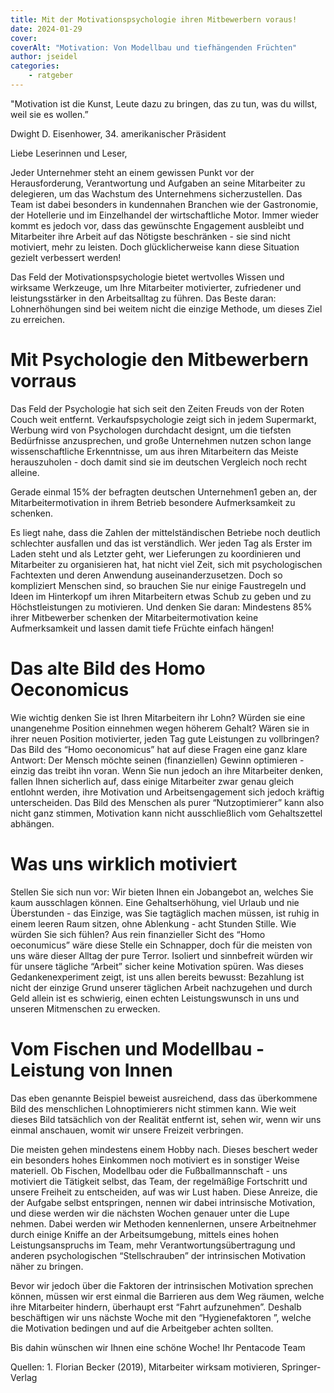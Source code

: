 ```yaml
---
title: Mit der Motivationspsychologie ihren Mitbewerbern voraus!
date: 2024-01-29
cover: 
coverAlt: "Motivation: Von Modellbau und tiefhängenden Früchten"
author: jseidel
categories:
    - ratgeber
---
```


"Motivation ist die Kunst, Leute dazu zu bringen, das zu tun,
was du willst, weil sie es wollen.”  

Dwight D. Eisenhower, 34. amerikanischer Präsident

Liebe Leserinnen und Leser,

Jeder Unternehmer steht an einem gewissen Punkt vor der Herausforderung, Verantwortung und Aufgaben an seine Mitarbeiter zu delegieren, um das Wachstum des Unternehmens sicherzustellen. Das Team ist dabei besonders in kundennahen Branchen wie der Gastronomie, der Hotellerie und im Einzelhandel der wirtschaftliche Motor. Immer wieder kommt es jedoch vor, dass das gewünschte Engagement ausbleibt und Mitarbeiter ihre Arbeit auf das Nötigste beschränken - sie sind nicht motiviert, mehr zu leisten. Doch glücklicherweise kann diese Situation gezielt verbessert werden!

Das Feld der Motivationspsychologie bietet wertvolles Wissen und wirksame Werkzeuge, um Ihre Mitarbeiter motivierter, zufriedener und leistungsstärker in den Arbeitsalltag zu führen. Das Beste daran: Lohnerhöhungen sind bei weitem nicht die einzige Methode, um dieses Ziel zu erreichen.

# Mit Psychologie den Mitbewerbern vorraus

Das Feld der Psychologie hat sich seit den Zeiten Freuds von der Roten Couch weit entfernt. Verkaufspsychologie zeigt sich in jedem Supermarkt, Werbung wird von Psychologen durchdacht designt, um die tiefsten Bedürfnisse anzusprechen, und große Unternehmen nutzen schon lange wissenschaftliche Erkenntnisse, um aus ihren Mitarbeitern das Meiste herauszuholen - doch damit sind sie im deutschen Vergleich noch recht alleine. 

Gerade einmal 15% der befragten deutschen Unternehmen1 geben an, der Mitarbeitermotivation in ihrem Betrieb besondere Aufmerksamkeit zu schenken. 

Es liegt nahe, dass die Zahlen der mittelständischen Betriebe noch deutlich schlechter ausfallen und das ist verständlich. Wer jeden Tag als Erster im Laden steht und als Letzter geht, wer Lieferungen zu koordinieren und Mitarbeiter zu organisieren hat, hat nicht viel Zeit, sich mit psychologischen Fachtexten und deren Anwendung auseinanderzusetzen. Doch so kompliziert Menschen sind, so brauchen Sie nur einige Faustregeln und Ideen im Hinterkopf um ihren Mitarbeitern etwas Schub zu geben und zu Höchstleistungen zu motivieren. Und denken Sie daran: Mindestens 85% ihrer Mitbewerber schenken der Mitarbeitermotivation keine Aufmerksamkeit und lassen damit tiefe Früchte einfach hängen!

# Das alte Bild des Homo Oeconomicus


Wie wichtig denken Sie ist Ihren Mitarbeitern ihr Lohn? Würden sie eine unangenehme Position einnehmen wegen höherem Gehalt? Wären sie in ihrer neuen Position motivierter, jeden Tag gute Leistungen zu vollbringen? Das Bild des “Homo oeconomicus” hat auf diese Fragen eine ganz klare Antwort: Der Mensch möchte seinen (finanziellen) Gewinn optimieren - einzig das treibt ihn voran. Wenn Sie nun jedoch an ihre Mitarbeiter denken, fallen Ihnen sicherlich auf, dass einige Mitarbeiter zwar genau gleich entlohnt werden, ihre Motivation und Arbeitsengagement sich jedoch kräftig unterscheiden. Das Bild des Menschen als purer “Nutzoptimierer” kann also nicht ganz stimmen, Motivation kann nicht ausschließlich vom Gehaltszettel abhängen.

# Was uns wirklich motiviert


Stellen Sie sich nun vor: Wir bieten Ihnen ein Jobangebot an, welches Sie kaum
ausschlagen können. Eine Gehaltserhöhung, viel Urlaub und nie
Überstunden - das Einzige, was Sie tagtäglich machen müssen, ist ruhig
in einem leeren Raum sitzen, ohne Ablenkung - acht Stunden Stille. Wie
würden Sie sich fühlen? Aus rein finanzieller Sicht des “Homo
oeconumicus” wäre diese Stelle ein Schnapper, doch für die meisten von
uns wäre dieser Alltag der pure Terror. Isoliert und sinnbefreit
würden wir für unsere tägliche “Arbeit” sicher keine Motivation spüren.
Was dieses Gedankenexperiment zeigt, ist uns allen bereits bewusst:
Bezahlung ist nicht der einzige Grund unserer täglichen Arbeit nachzugehen und durch Geld allein ist es schwierig, einen echten Leistungswunsch in uns und unseren Mitmenschen zu erwecken.

# Vom Fischen und Modellbau - Leistung von Innen 


Das eben genannte Beispiel beweist ausreichend, dass das überkommene Bild des menschlichen Lohnoptimierers nicht stimmen kann. Wie weit dieses Bild tatsächlich von der Realität entfernt ist, sehen wir, wenn wir uns einmal anschauen, womit wir unsere Freizeit verbringen.

Die meisten gehen mindestens einem Hobby nach. Dieses beschert weder ein besonders hohes Einkommen noch motiviert es in sonstiger Weise materiell. Ob Fischen, Modellbau oder die Fußballmannschaft - uns motiviert die Tätigkeit selbst, das Team, der regelmäßige Fortschritt und unsere Freiheit zu entscheiden, auf was wir Lust haben. Diese Anreize, die der Aufgabe selbst entspringen, nennen wir dabei intrinsische Motivation, und diese werden wir die nächsten Wochen genauer unter die Lupe nehmen. Dabei werden wir Methoden kennenlernen, unsere Arbeitnehmer durch einige Kniffe an der Arbeitsumgebung, mittels eines hohen Leistungsanspruchs im Team, mehr Verantwortungsübertragung und anderen psychologischen “Stellschrauben” der intrinsischen Motivation näher zu bringen.



Bevor wir jedoch über die Faktoren der intrinsischen Motivation sprechen können, müssen wir erst einmal die Barrieren aus dem Weg räumen, welche ihre Mitarbeiter hindern, überhaupt erst “Fahrt aufzunehmen”. Deshalb beschäftigen wir uns nächste Woche mit den “Hygienefaktoren ”, welche die Motivation bedingen und auf die Arbeitgeber achten sollten.

Bis dahin wünschen wir Ihnen eine schöne Woche!
Ihr Pentacode Team


Quellen: 1. Florian Becker (2019), Mitarbeiter wirksam motivieren, Springer-Verlag
